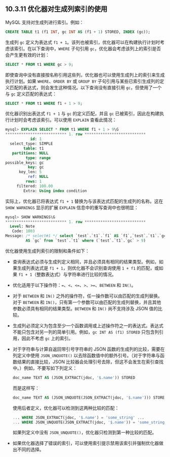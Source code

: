 ## 10.3.11 优化器对生成列索引的使用

MySQL 支持对生成列进行索引。例如：

```sql
CREATE TABLE t1 (f1 INT, gc INT AS (f1 + 1) STORED, INDEX (gc));
```

生成列 `gc` 定义为表达式 `f1 + 1`。该列也被索引，优化器可以在构建执行计划时考虑该索引。在以下查询中，`WHERE` 子句引用 `gc`，优化器会考虑该列上的索引是否会产生更有效的计划：

```sql
SELECT * FROM t1 WHERE gc > 9;
```

即使查询中没有直接按名称引用这些列，优化器也可以使用生成列上的索引来生成执行计划。如果 `WHERE`、`ORDER BY` 或 `GROUP BY` 子句引用与某些已索引生成列的定义匹配的表达式，则会发生这种情况。以下查询没有直接引用 `gc`，但使用了一个与 `gc` 定义匹配的表达式：

```sql
SELECT * FROM t1 WHERE f1 + 1 > 9;
```

优化器识别出表达式 `f1 + 1` 与 `gc` 的定义匹配，并且 `gc` 已被索引，因此在构建执行计划时会考虑该索引。可以使用 `EXPLAIN` 查看此情况：

```sql
mysql> EXPLAIN SELECT * FROM t1 WHERE f1 + 1 > 9\G
*************************** 1. row ***************************
           id: 1
  select_type: SIMPLE
        table: t1
   partitions: NULL
         type: range
possible_keys: gc
          key: gc
      key_len: 5
          ref: NULL
         rows: 1
     filtered: 100.00
        Extra: Using index condition
```

实际上，优化器已将表达式 `f1 + 1` 替换为与该表达式匹配的生成列的名称。这在 `SHOW WARNINGS` 显示的扩展 `EXPLAIN` 信息中的重写查询中也很明显：

```sql
mysql> SHOW WARNINGS\G
*************************** 1. row ***************************
  Level: Note
   Code: 1003
Message: /* select#1 */ select `test`.`t1`.`f1` AS `f1`,`test`.`t1`.`gc`
         AS `gc` from `test`.`t1` where (`test`.`t1`.`gc` > 9)
```

优化器使用生成列索引的限制和条件如下：

- 查询表达式必须与生成列定义相同，并且必须具有相同的结果类型。例如，如果生成列表达式是 `f1 + 1`，则优化器不会识别查询使用 `1 + f1` 的匹配，或如果 `f1 + 1`（整数表达式）与字符串进行比较的情况。

- 优化适用于以下操作符：`=`、`<`、`<=`、`>`、`>=`、`BETWEEN` 和 `IN()`。

- 对于 `BETWEEN` 和 `IN()` 之外的操作符，任一操作数可以由匹配的生成列替换。对于 `BETWEEN` 和 `IN()`，只有第一个参数可以由匹配的生成列替换，并且其他参数必须具有相同的结果类型。`BETWEEN` 和 `IN()` 尚不支持涉及 JSON 值的比较。

- 生成列必须定义为包含至少一个函数调用或上述操作符之一的表达式。表达式不能只包含对另一列的简单引用。例如，`gc INT AS (f1) STORED` 只包含列引用，因此不考虑 `gc` 上的索引。

- 对于字符串与计算自返回带引号字符串的 JSON 函数的生成列的比较，需要在列定义中使用 `JSON_UNQUOTE()` 以去除函数值中的额外引号。（对于字符串与函数结果的直接比较，JSON 比较器会处理引号去除，但这不会发生在索引查找中。）例如，不要写如下列定义：

  ```sql
  doc_name TEXT AS (JSON_EXTRACT(jdoc, '$.name')) STORED
  ```

  而是这样写：

  ```sql
  doc_name TEXT AS (JSON_UNQUOTE(JSON_EXTRACT(jdoc, '$.name'))) STORED
  ```

  使用后者定义，优化器可以检测到这两种比较的匹配：

  ```sql
  ... WHERE JSON_EXTRACT(jdoc, '$.name') = 'some_string' ...
  ... WHERE JSON_UNQUOTE(JSON_EXTRACT(jdoc, '$.name')) = 'some_string' ...
  ```

  如果列定义中没有 `JSON_UNQUOTE()`，优化器只检测到第一种比较的匹配。

- 如果优化器选择了错误的索引，可以使用索引提示禁用该索引并强制优化器做出不同的选择。